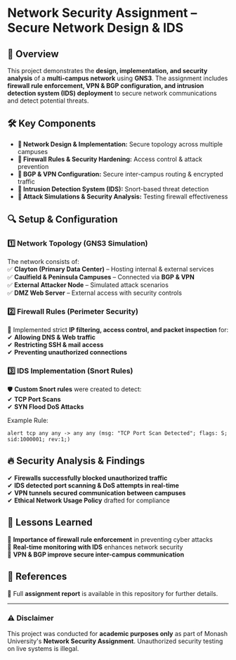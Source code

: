 # **Network Security Assignment – Secure Network Design & IDS**  

## 📌 **Overview**  
This project demonstrates the **design, implementation, and security analysis** of a **multi-campus network** using **GNS3**. The assignment includes **firewall rule enforcement, VPN & BGP configuration, and intrusion detection system (IDS) deployment** to secure network communications and detect potential threats.  

## 🛠 **Key Components**  
- **🔹 Network Design & Implementation:** Secure topology across multiple campuses  
- **🔹 Firewall Rules & Security Hardening:** Access control & attack prevention  
- **🔹 BGP & VPN Configuration:** Secure inter-campus routing & encrypted traffic  
- **🔹 Intrusion Detection System (IDS):** Snort-based threat detection  
- **🔹 Attack Simulations & Security Analysis:** Testing firewall effectiveness  

## 🔍 **Setup & Configuration**  
### **1️⃣ Network Topology (GNS3 Simulation)**  
The network consists of:  
✅ **Clayton (Primary Data Center)** – Hosting internal & external services  
✅ **Caulfield & Peninsula Campuses** – Connected via **BGP & VPN**  
✅ **External Attacker Node** – Simulated attack scenarios  
✅ **DMZ Web Server** – External access with security controls  

### **2️⃣ Firewall Rules (Perimeter Security)**  
🚀 Implemented strict **IP filtering, access control, and packet inspection** for:  
✔ **Allowing DNS & Web traffic**  
✔ **Restricting SSH & mail access**  
✔ **Preventing unauthorized connections**  

### **3️⃣ IDS Implementation (Snort Rules)**  
🛡️ **Custom Snort rules** were created to detect:  
✔ **TCP Port Scans**  
✔ **SYN Flood DoS Attacks**  

Example Rule:  
```snort
alert tcp any any -> any any (msg: "TCP Port Scan Detected"; flags: S; sid:1000001; rev:1;)
```

## 🔥 **Security Analysis & Findings**  
✔ **Firewalls successfully blocked unauthorized traffic**  
✔ **IDS detected port scanning & DoS attempts in real-time**  
✔ **VPN tunnels secured communication between campuses**  
✔ **Ethical Network Usage Policy** drafted for compliance  

## 🚀 **Lessons Learned**  
🔹 **Importance of firewall rule enforcement** in preventing cyber attacks  
🔹 **Real-time monitoring with IDS** enhances network security  
🔹 **VPN & BGP improve secure inter-campus communication**  

## 📜 **References**  
📄 Full **assignment report** is available in this repository for further details.  

---

### ⚠ **Disclaimer**  
This project was conducted for **academic purposes only** as part of Monash University's **Network Security Assignment**. Unauthorized security testing on live systems is illegal.  


